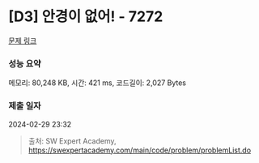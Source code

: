 # [D3] 안경이 없어! - 7272 

[문제 링크](https://swexpertacademy.com/main/code/problem/problemDetail.do?contestProbId=AWl0ZQ8qn7UDFAXz) 

### 성능 요약

메모리: 80,248 KB, 시간: 421 ms, 코드길이: 2,027 Bytes

### 제출 일자

2024-02-29 23:32



> 출처: SW Expert Academy, https://swexpertacademy.com/main/code/problem/problemList.do
